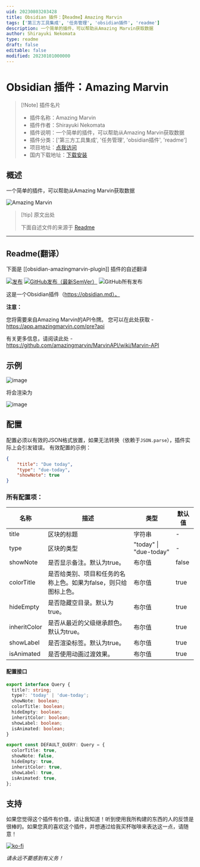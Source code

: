 ```yaml
---
uid: 20230803203428
title: Obsidian 插件：【Readme】Amazing Marvin
tags: ['第三方工具集成', '任务管理', 'obsidian插件', 'readme']
description: 一个简单的插件，可以帮助从Amazing Marvin获取数据
author: Shirayuki Nekomata
type: readme
draft: false
editable: false
modified: 20230101000000
---
```


# Obsidian 插件：Amazing Marvin

> [!Note] 插件名片
> - 插件名称：Amazing Marvin
> - 插件作者：Shirayuki Nekomata
> - 插件说明：一个简单的插件，可以帮助从Amazing Marvin获取数据
> - 插件分类：['第三方工具集成', '任务管理', 'obsidian插件', 'readme']
> - 项目地址：[点我访问](https://github.com/ikuyarihS/obsidian-amazingmarvin-plugin)
> - 国内下载地址：[下载安装](https://pkmer.cn/products/plugin/pluginMarket/?obsidian-amazingmarvin-plugin)

## 概述

一个简单的插件，可以帮助从Amazing Marvin获取数据

![Amazing Marvin](https://cdn.pkmer.cn/covers/obsidian-amazingmarvin-plugin.png!pkmer)

> [!tip] 原文出处
> 
>下面自述文件的来源于 [Readme](https://ghproxy.net/https://raw.githubusercontent.com/ikuyarihS/obsidian-amazingmarvin-plugin/master/README.md)
> 

---

## Readme(翻译）

下面是 [[obsidian-amazingmarvin-plugin]] 插件的自述翻译


[![发布](https://github.com/ikuyarihS/obsidian-amazingmarvin-plugin/actions/workflows/release.yaml/badge.svg)](https://github.com/ikuyarihS/obsidian-amazingmarvin-plugin/actions/workflows/release.yaml)
[![GitHub发布（最新SemVer）](https://img.shields.io/github/v/release/ikuyarihS/obsidian-amazingmarvin-plugin?style=flat&sort=semver)](https://github.com/ikuyarihS/obsidian-amazingmarvin-plugin/releases/latest)
![GitHub所有发布](https://img.shields.io/github/downloads/ikuyarihS/obsidian-amazingmarvin-plugin/total?style=flat)

这是一个Obsidian插件（https://obsidian.md）。

**注意：**

您将需要来自Amazing Marvin的API令牌。
您可以在此处获取 - https://app.amazingmarvin.com/pre?api

有关更多信息，请阅读此处 - https://github.com/amazingmarvin/MarvinAPI/wiki/Marvin-API
## 示例

![image](https://user-images.githubusercontent.com/19921765/123458209-fbf5ac80-d60e-11eb-81f8-767a2fd2142c.png)

将会渲染为

![image](https://user-images.githubusercontent.com/19921765/123458235-02842400-d60f-11eb-9af0-fd9399456742.png)

## 配置
配置必须以有效的JSON格式放置，如果无法转换（依赖于`JSON.parse`），插件实际上会引发错误。
有效配置的示例：
```json
{
    "title": "Due today",
    "type": "due-today",
    "showNote": true
}
```

### 所有配置项：

| 名称          | 描述                                                                                   | 类型                   | 默认值   |
|--------------|---------------------------------------------------------------------------------------|------------------------|---------|
| title        | 区块的标题                                                                             | 字符串                 | -       |
| type         | 区块的类型                                                                             | "today" \| "due-today" | -       |
| showNote     | 是否显示备注。默认为true。                                                             | 布尔值                | false   |
| colorTitle   | 是否给类别、项目和任务的名称上色。如果为false，则只给图标上色。                           | 布尔值                | true    |
| hideEmpty    | 是否隐藏空目录。默认为true。                                                           | 布尔值                | true    |
| inheritColor | 是否从最近的父级继承颜色。默认为true。                                                 | 布尔值                | true    |
| showLabel    | 是否渲染标签。默认为true。                                                             | 布尔值                | true    |
| isAnimated   | 是否使用动画过渡效果。                                                                 | 布尔值                | true    |

#### 配置接口

```ts
export interface Query {
  title?: string;
  type?: 'today' | 'due-today';
  showNote: boolean;
  colorTitle: boolean;
  hideEmpty: boolean;
  inheritColor: boolean;
  showLabel: boolean;
  isAnimated: boolean;
}

export const DEFAULT_QUERY: Query = {
  colorTitle: true,
  showNote: false,
  hideEmpty: true,
  inheritColor: true,
  showLabel: true,
  isAnimated: true,
};
```

## 支持
如果您觉得这个插件有价值，请让我知道！听到使用我所构建的东西的人的反馈是很棒的。如果您真的喜欢这个插件，并想通过给我买杯咖啡来表达这一点，请随意！

[![ko-fi](https://ko-fi.com/img/githubbutton_sm.svg)](https://ko-fi.com/K3K352ZLD)

_请永远不要感到有义务！_



